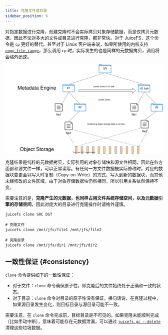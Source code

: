 ```yaml
---
title: 克隆文件或目录
sidebar_position: 6
---
```


对指定数据进行克隆，创建克隆时不会实际拷贝对象存储数据，而是仅拷贝元数据，因此不论对多大的文件或目录进行克隆，都非常快。对于 JuiceFS，这个命令是 `cp` 更好的替代，甚至对于 Linux 客户端来说，如果所使用的内核支持 [`copy_file_range`](https://man7.org/linux/man-pages/man2/copy_file_range.2.html)，那么调用 `cp` 时，实际发生的也是同样的元数据拷贝，调用将会格外迅速。

![clone](../images/juicefs-clone.svg)

克隆结果是纯粹的元数据拷贝，实际引用的对象存储块和源文件相同，因此在各方面都和源文件一样，可以正常读写。有任何一方文件数据被实际修改时，对应的数据块变更会以写入时复制（Copy-on-Write）的方式，写入到新的数据块，而其他未经修改的文件区域，由于对象存储数据块仍然相同，所以引用关系依然保持不变。

需要注意的是，**克隆产生的元数据，也同样占用文件系统存储空间，以及元数据引擎的存储空间**，因此对庞大的目录进行克隆操作时请格外谨慎。

```shell
juicefs clone SRC DST

# 克隆文件
juicefs clone /mnt/jfs/file1 /mnt/jfs/file2

# 克隆目录
juicefs clone /mnt/jfs/dir1 /mnt/jfs/dir2
```

## 一致性保证 {#consistency}

`clone` 命令提供如下的一致性保证：

- 对于文件：`clone` 命令确保原子性，即克隆后的文件始终处于正确和一致的状态。
- 对于目录：`clone` 命令对目录的原子性没有保证。换句话说，在克隆过程中，如果源目录发生变化，则目标目录与源目录可能不一致。

需要注意，在 `clone` 命令完成前，目标目录是不可见的。如果克隆未能顺利完成（比如手动中断），意味着可能存在元数据泄漏，可以通过 [`juicefs gc --delete`](../reference/command_reference.md#gc) 清理这些垃圾数据。
